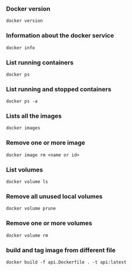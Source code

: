 ### Docker version
```
docker version
```
### Information about the docker service
```
docker info
```
### List running containers
```
docker ps
```
### List running and stopped containers
```
docker ps -a
```
### Lists all the images
```
docker images
```
### Remove one or more image
```
docker image rm <name or id>
```
### List volumes
```
docker volume ls
```

### Remove all unused local volumes
```
docker volume prune
```

### Remove one or more volumes
```
docker volume rm
```
### build and tag image from different file
```
docker build -f api.Dockerfile . -t api:latest
```

